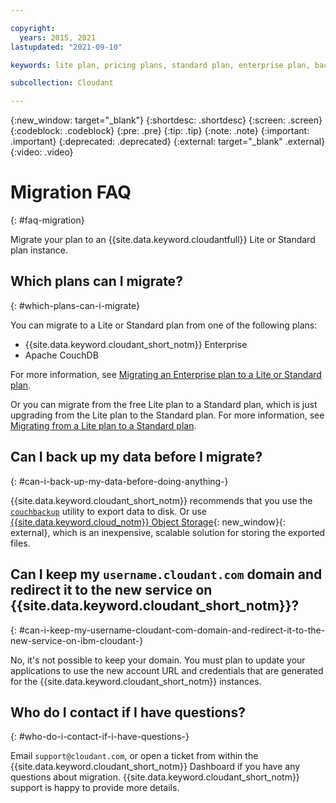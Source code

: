 ```yaml
---

copyright:
  years: 2015, 2021
lastupdated: "2021-09-10"

keywords: lite plan, pricing plans, standard plan, enterprise plan, backup, support

subcollection: Cloudant

---
```


{:new_window: target="_blank"}
{:shortdesc: .shortdesc}
{:screen: .screen}
{:codeblock: .codeblock}
{:pre: .pre}
{:tip: .tip}
{:note: .note}
{:important: .important}
{:deprecated: .deprecated}
{:external: target="_blank" .external}
{:video: .video}

<!-- Acrolinx: 2021-04-14 -->

# Migration FAQ
{: #faq-migration}

Migrate your plan to an {{site.data.keyword.cloudantfull}} Lite or Standard plan instance. 

## Which plans can I migrate? 
{: #which-plans-can-i-migrate}

You can migrate to a Lite or Standard plan from one of the following plans: 

- {{site.data.keyword.cloudant_short_notm}} Enterprise
- Apache CouchDB

For more information, see [Migrating an Enterprise plan to a Lite or Standard plan](/docs/Cloudant?topic=Cloudant-migrating-an-enterprise-plan-to-a-lite-or-standard-plan).

Or you can migrate from the free Lite plan to a Standard plan, which is just upgrading from the Lite plan to the Standard plan. For more information, see [Migrating from a Lite plan to a Standard plan](/docs/Cloudant?topic=Cloudant-migrating-from-a-lite-plan-to-a-standard-plan).  

## Can I back up my data before I migrate?
{: #can-i-back-up-my-data-before-doing-anything-}

{{site.data.keyword.cloudant_short_notm}} recommends that you use the [`couchbackup`](/docs/Cloudant?topic=Cloudant-ibm-cloudant-backup-and-recovery#ibm-cloudant-backup-and-recovery) utility to export data to disk. Or use [{{site.data.keyword.cloud_notm}} Object Storage](https://www.ibm.com/cloud/object-storage){: new_window}{: external}, which is an inexpensive, scalable solution for storing the exported files. 

## Can I keep my `username.cloudant.com` domain and redirect it to the new service on {{site.data.keyword.cloudant_short_notm}}?
{: #can-i-keep-my-username-cloudant-com-domain-and-redirect-it-to-the-new-service-on-ibm-cloudant-}

No, it's not possible to keep your domain. You must plan to update your applications to use the new account URL and credentials that are generated for the {{site.data.keyword.cloudant_short_notm}} instances. 

## Who do I contact if I have questions?
{: #who-do-i-contact-if-i-have-questions-}

Email `support@cloudant.com`, or open a ticket from within the {{site.data.keyword.cloudant_short_notm}} Dashboard if you have any questions about migration. {{site.data.keyword.cloudant_short_notm}} support is happy to provide more details. 
